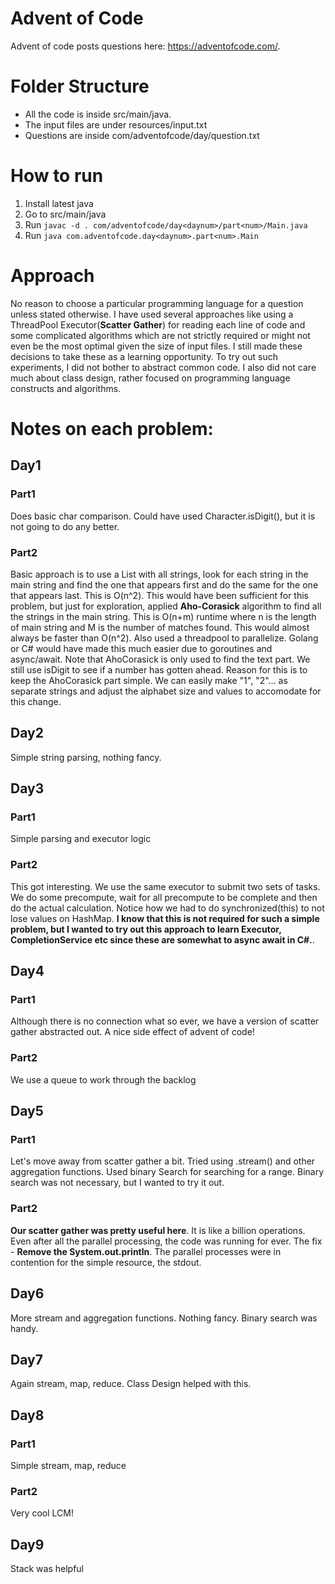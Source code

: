 # Advent of Code
Advent of code posts questions here: https://adventofcode.com/.

# Folder Structure
- All the code is inside src/main/java.
- The input files are under resources/input<day>.txt
- Questions are inside com/adventofcode/day<daynum>/question.txt

# How to run
1. Install latest java
2. Go to src/main/java
3. Run `javac -d . com/adventofcode/day<daynum>/part<num>/Main.java`
4. Run `java com.adventofcode.day<daynum>.part<num>.Main`

# Approach 
No reason to choose a particular programming language for a question unless stated otherwise. I have used several approaches like using a ThreadPool Executor(**Scatter Gather**) for reading each line of code and some complicated algorithms which are not strictly required or might not even be the most optimal given the size of input files. I still made these decisions to take these as a learning opportunity. To try out such experiments, I did not bother to abstract common code. I also did not care much about class design, rather focused on programming language constructs and algorithms.

# Notes on each problem:

## Day1
### Part1
Does basic char comparison. Could have used Character.isDigit(), but it is not going to do any better.

### Part2
Basic approach is to use a List with all strings, look for each string in the main string and find the one that appears first and do the same for the one that appears last. This is O(n^2). This would have been sufficient for this problem, but just for exploration, applied **Aho-Corasick** algorithm to find all the strings in the main string. This is O(n+m) runtime where n is the length of main string and M is the number of matches found. This would almost always be faster than O(n^2). Also used a threadpool to parallelize. Golang or C# would have made this much easier due to goroutines and async/await. Note that AhoCorasick is only used to find the text part. We still use isDigit to see if a number has gotten ahead. Reason for this is to keep the AhoCorasick part simple. We can easily make "1", "2"... as separate strings and adjust the alphabet size and values to accomodate for this change.

## Day2
Simple string parsing, nothing fancy.

## Day3
### Part1
Simple parsing and executor logic
### Part2
This got interesting. We use the same executor to submit two sets of tasks. We do some precompute, wait for all precompute to be complete and then do the actual calculation. Notice how we had to do synchronized(this) to not lose values on HashMap. **I know that this is not required for such a simple problem, but I wanted to try out this approach to learn Executor, CompletionService etc since these are somewhat to async await in C#.**.

## Day4
### Part1
Although there is no connection what so ever, we have a version of scatter gather abstracted out. A nice side effect of advent of code!
### Part2
We use a queue to work through the backlog

## Day5
### Part1
Let's move away from scatter gather a bit. Tried using .stream() and other aggregation functions.
Used binary Search for searching for a range. Binary search was not necessary, but I wanted to try it out.
### Part2
**Our scatter gather was pretty useful here**. It is like a billion operations. Even after all the parallel processing, the code was running for ever. The fix - **Remove the System.out.println**. The parallel processes were in contention for the simple resource, the stdout.

## Day6
More stream and aggregation functions. Nothing fancy. Binary search was handy.

## Day7
Again stream, map, reduce. Class Design helped with this.

## Day8
### Part1
Simple stream, map, reduce
### Part2
Very cool LCM!

## Day9
Stack was helpful

